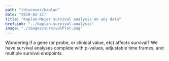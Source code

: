 ```yaml
---
path: "/discover/kaplan"
date: "2019-02-21"
title: "Kaplan-Meier survival analysis on any data"
hrefLink: "../kaplan-survival-analysis"
image: "./images/survivalPlot.png"
---
```


Wondering if a gene (or probe, or clinical value, etc) affects survival? We have survival analyses complete with p-values, adjustable time frames, and multiple survival endpoints.

